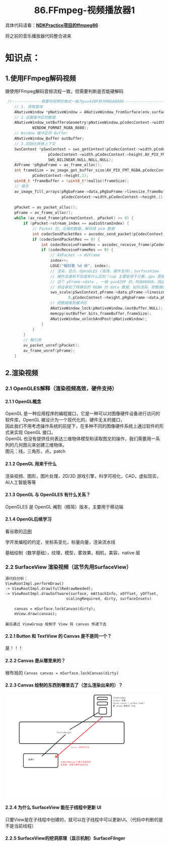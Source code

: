 # <center>86.FFmpeg-视频播放器1<center>

具体代码请看：**[NDKPractice项目的ffmpeg86](https://github.com/EastUp/NDKPractice/tree/master/ffmpeg86)**

将之前的音乐播放器代码整合进来

# 知识点：

## 1.使用FFmpeg解码视频

跟使用FFmpeg解码音频流程一致，但需要判断是否能硬解码

```c++
 //-------------需要将视频的格式一般为yuv420P转为RBGA8888-------------------------//
    // 1. 获取窗体
    ANativeWindow *pNativeWindow = ANativeWindow_fromSurface(env,surface);
    // 2.设置缓冲区的数据
    ANativeWindow_setBuffersGeometry(pNativeWindow,pCodecContext->width,pCodecContext->height,
            WINDOW_FORMAT_RGBA_8888);
    // Window 缓冲区的 Buffer
    ANativeWindow_Buffer outBuffer;
    // 3.初始化转换上下文
    SwsContext *pSwsContext = sws_getContext(pCodecContext->width,pCodecContext->height,pCodecContext->pix_fmt,
                   pCodecContext->width,pCodecContext->height,AV_PIX_FMT_RGBA,
                   SWS_BILINEAR,NULL,NULL,NULL);
    AVFrame *pRgbaFrame = av_frame_alloc();
    int frameSize = av_image_get_buffer_size(AV_PIX_FMT_RGBA,pCodecContext->width,
            pCodecContext->height,1);
    uint8_t *frameBuffer = (uint8_t*)malloc(frameSize);
    // 填充
    av_image_fill_arrays(pRgbaFrame->data,pRgbaFrame->linesize,frameBuffer,AV_PIX_FMT_RGBA,
                         pCodecContext->width,pCodecContext->height,1);

    pPacket = av_packet_alloc();
    pFrame = av_frame_alloc();
    while (av_read_frame(pFormatContext, pPacket) >= 0) {
        if (pPacket->stream_index == audioStramIndex) {
            // Packet 包，压缩的数据，解码成 pcm 数据
            int codecSendPacketRes = avcodec_send_packet(pCodecContext, pPacket);
            if (codecSendPacketRes == 0) {
                int codecReceiveFrameRes = avcodec_receive_frame(pCodecContext, pFrame);
                if (codecReceiveFrameRes == 0) {
                    // AVPacket -> AVFrame
                    index++;
                    LOGE("解码第 %d 帧", index);
                    // 渲染，显示，OpenGLES (高效，硬件支持)，SurfaceView
                    // 硬件加速和不加速有什么区别？cup 主要是用于计算，gpu 图像支持（硬件）
                    // 这个 pFrame->data , 一般 yuv420P 的，RGBA8888，因此需要转换
                    // 假设拿到了转换后的 RGBA 的 data 数据，如何渲染，把数据推到缓冲区
                    sws_scale(pSwsContext,pFrame->data,pFrame->linesize,
                            0,pCodecContext->height,pRgbaFrame->data,pRgbaFrame->linesize);
                    // 把数据推到缓冲区
                    ANativeWindow_lock(pNativeWindow,&outBuffer,NULL);
                    memcpy(outBuffer.bits,frameBuffer,frameSize);
                    ANativeWindow_unlockAndPost(pNativeWindow);
                }
            }
        }
        // 解引用
        av_packet_unref(pPacket);
        av_frame_unref(pFrame);
    }


```

## 2.渲染视频

### 2.1 OpenGLES解释（渲染视频高效，硬件支持）

#### 2.1.1 OpenGL概念

OpenGL 是一种应用程序的编程接口，它是一种可以对图像硬件设备进行访问的软件库，OpenGL 被设计为一个现代化的，硬件无关的接口，  
因此我们不用考虑操作系统的前提下，在多种不同的图像硬件系统上通过软件的形式来实现 OpenGL 接口。  
OpenGL 也没有提供任何表达三维物体模型和读取图文的操作，我们需要用一系列的几何图元来创建三维物体。  
图元：线，三角形，点，patch  


#### 2.1.2 OpenGL 用来干什么

渲染视频、图形，图片处理，2D/3D 游戏引擎，科学可视化，CAD，虚拟现实，AI人工智能等等

#### 2.1.3 OpenGL 与 OpenGLES 有什么关系？

OpenGLES 是 OpenGL 阉割（精简）版本，主要用于移动端


#### 2.1.4 OpenGL后续学习

看谷歌的[示例](https://github.com/googlesamples/android-ndk/tree/master/gles3jni)  

学开发编程的约定，坐标系变化，标量向量，渲染流水线  

基础绘制（数学基础），纹理，模型，雾效果，相机，美容，native 层  




### 2.2 SurfaceView 渲染视频（这节先用SurfaceView）

```
源代码分析：
ViewRootImpl.performDraw()
-> ViewRootImpl.draw(fullRedrawNeeded);
-> ViewRootImpl.drawSoftware(surface, mAttachInfo, xOffset, yOffset,
                           scalingRequired, dirty, surfaceInsets)
   
    canvas = mSurface.lockCanvas(dirty);
    mView.draw(canvas);

最后通过 ViewGroup 绘制子 View 将 canvas 传递下去

```


#### 2.2.1 Button 和 TextView 的 Canvas 是不是同一个？
是！！！

#### 2.2.2 Canvas 是从哪里来的？
根布局的 `Canvas canvas = mSurface.lockCanvas(dirty)`

#### 2.2.3 Canvas 绘制的东西到哪里去了（怎么渲染出来的）？

![](../pic/86.页面渲染流程.png)

#### 2.2.4 为什么 SurfaceView 能在子线程中更新 UI 

只要View是在子线程中创建的，就可以在子线程中可以更新UI。（代码中判断的是不是当前线程）

#### 2.2.5 SurfaceView的挖洞原理（显示机制）SurfaceFilnger







